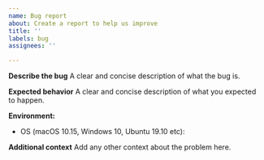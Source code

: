 ```yaml
---
name: Bug report
about: Create a report to help us improve
title: ''
labels: bug
assignees: ''

---
```


**Describe the bug**
A clear and concise description of what the bug is.

**Expected behavior**
A clear and concise description of what you expected to happen.

**Environment:**
- OS (macOS 10.15, Windows 10, Ubuntu 19.10 etc):

**Additional context**
Add any other context about the problem here.